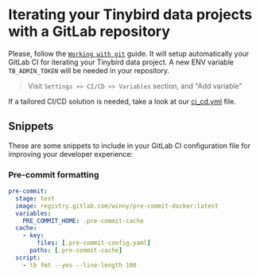 # Iterating your Tinybird data projects with a GitLab repository

Please, follow the [`Working with git`](https://www.tinybird.co/docs/guides/working-with-git.html) guide. It will setup automatically your GitLab CI for iterating your Tinybird data project.
A new ENV variable `TB_ADMIN_TOKEN` will be needed in your repository.

> Visit `Settings >> CI/CD >> Variables` section, and "Add variable" 

If a tailored CI/CD solution is needed, take a look at our [ci_cd.yml](https://github.com/tinybirdco/ci/blob/main/.gitlab/ci_cd.yml) file.


## Snippets

These are some snippets to include in your GitLab CI configuration file for improving your developer experience:

### Pre-commit formatting

```yml
pre-commit:
  stage: test
  image: registry.gitlab.com/winny/pre-commit-docker:latest
  variables:
    PRE_COMMIT_HOME: .pre-commit-cache
  cache:
    - key:
        files: [.pre-commit-config.yaml]
      paths: [.pre-commit-cache]
  script:
    - tb fmt --yes --line-length 100
```
